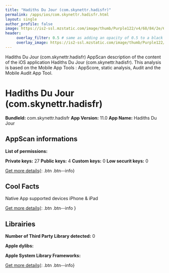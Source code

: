 ```yaml
---
title: "Hadiths Du Jour (com.skynettr.hadisfr)"
permalink: /apps/ios/com.skynettr.hadisfr.html
layout: single
author_profile: false
image: https://is2-ssl.mzstatic.com/image/thumb/Purple122/v4/68/84/2e/68842e0d-dbbb-9927-6d07-f30ca0594559/pr_source.png/512x512bb.jpg
header: 
     overlay_filter: 0.5 # same as adding an opacity of 0.5 to a black background
     overlay_image: https://is2-ssl.mzstatic.com/image/thumb/Purple122/v4/68/84/2e/68842e0d-dbbb-9927-6d07-f30ca0594559/pr_source.png/512x512bb.jpg
---
```

Hadiths Du Jour (com.skynettr.hadisfr) AppScan description of the content of the iOS application Hadiths Du Jour (com.skynettr.hadisfr). This analysis is based on the Mobile App Tools : AppScore, static analysis, Audit and the Mobile Audit App Tool.

# Hadiths Du Jour (com.skynettr.hadisfr)

**BundleId:** com.skynettr.hadisfr
**App Version:** 11.0
**App Name:** Hadiths Du Jour


## AppScan informations 

**List of permissions:** 
  
  
**Private keys:** 27
**Public keys:** 4
**Custom keys:** 0
**Low securit keys:** 0
  
[Get more details](/pricing.html){: .btn .btn--info}

## Cool Facts

Native App
supported devices iPhone & iPad
  
[Get more details](/pricing.html){: .btn .btn--info }

## Librairies 
**Number of Third Party Library detected:** 0


**Apple dylibs:**


**Apple System Library Frameworks:**


  
[Get more details](/pricing.html){: .btn .btn--info}

